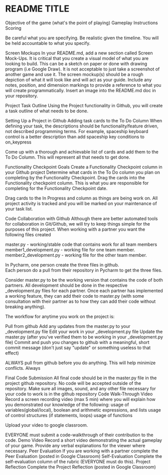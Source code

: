 # README TITLE
Objective of the game (what's the point of playing)
Gameplay Instructions
Scoring 



Be careful what you are specifying.  Be realistic given the timeline. You will be held accountable to what you specify.

Screen Mockups
In your README.md, add a new section called Screen Mock-Ups.  It is critical that you create  a visual model of what you are looking to build.  This can be a sketch on paper or done with drawing program (i.e Google Draw).  It is not acceptable to just take a screenshot of another game and use it.  The screen mockup(s) should be a rough depiction of what it will look like and will act as your guide.  Include any notes, position, and dimension markings to provide a reference to what you will create programmatically.  Insert an image into the README.md doc in your repository.


Project Task Outline
Using the Project functionality in Github, you will create a task outline of what needs to be done.  

Setting Up a Project in Github
Adding task cards to the To Do Column
When defining your task, the descriptions should be functionality/feature driven, not described programming terms. For example, spaceship keyboard control is a better description than add spaceship key conditions to on_keypress

Come up with a thorough and achievable list of cards and add them to the To Do Column.  This will represent all that needs to get done.  


Functionality Checkpoint Goals
Create a Functionality Checkpoint column in your Github project
Determine what cards in the To Do column you plan on completing by the Functionality Checkpoint.  Drag the cards into the Functionality checkpoint column.  This is what you are responsible for completing for the Functionality Checkpoint date.

Drag cards to the In Progress and column as things are being work on.  All project activity is tracked and you will be marked on your maintenance of your task list.

Code Collaboration with Github
Although there are better automated tools for collaboration in Git/Github, we will try to keep things simple for the purposes of this project.   When working with a partner you want the following files created

master.py - working/stable code that contains work for all team members
member1_development.py - working file for one team member.
member2_development.py - working file for the other team member.

In Pycharm, one person create the three files in github.  
Each person do a pull from their repository in Pycharm to get the three files.

Consider master.py to be the working version that contains the code of both partners.  All development should be done in the respective _development.py files for each partner.  Once each partner has implemented a working feature, they can add their code to master.py (with some consultation with their partner as to how they can add their code without breaking anything).

The workflow for anytime you work on the project is:

Pull from github
Add any updates from the master.py to your _development.py file
Edit your work in your  _development.py file
Update the master.py (after you've verified them to be working in your _development.py file)
Commit and push you changes to github with a meaningful, short commit message (don't just say "update" or something useless to that effect)

ALWAYS pull from github before you do anything.   This will help minimize conflicts.  Always



 


Final Code Submission
All final code should be in the master.py file in the project github repository.   No code will be accepted outside of the repository.  Make sure all images, sound, and any other file necessary for your code to work is in the github repository
Code Walk-Through Video
Record a screen recording video (max 5 min) where you will explain how you demonstrated our knowledge of the following:
usage of variables(global/local), boolean and arithmetic expressions, and lists
usage of control structures (if statements, loops)
usage of functions

Upload your video to google classroom.

EVERYONE must submit a code-walkthrough of their contribution to the code.
Demo Video
Record a short video demonstrating the actual gameplay of your game.  Provide any verbal explanations for the viewer where necessary.
Peer Evaluation
If you are working with a partner complete the Peer Evaluation (posted in Google Classroom)
Self-Evaluation
Complete the self-evaluation column of the rubric (EVERYONE must do this).
Project Reflection
Complete the Project Reflection (posted in Google Classroom)






